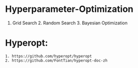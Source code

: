 # Hyperparameter-Optimization
1. Grid Search 2. Random Search 3. Bayesian Optimization

# Hyperopt:  
    1. https://github.com/hyperopt/hyperopt   
    2. https://github.com/FontTian/hyperopt-doc-zh  
